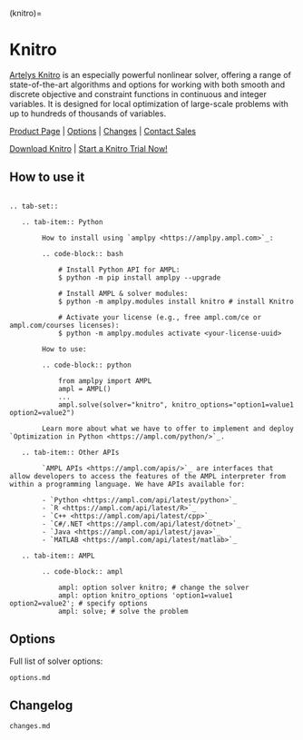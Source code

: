 (knitro)=

# Knitro

[Artelys Knitro](https://www.artelys.com/solvers/knitro/) is an especially powerful nonlinear solver, offering a range of state-of-the-art algorithms and options for working with both smooth and discrete objective and constraint functions in continuous and integer variables. It is designed for local optimization of large-scale problems with up to hundreds of thousands of variables.

[Product Page](https://ampl.com/products/solvers/solvers-we-sell/knitro/)
| [Options](options.md)
| [Changes](changes.md)
| [Contact Sales](https://ampl.com/contact/sales/)

[Download Knitro](https://ampl.com/download/knitro)
| [Start a Knitro Trial Now!](https://ampl.com/trial/knitro)

## How to use it

```{eval-rst}

.. tab-set::

   .. tab-item:: Python
   
        How to install using `amplpy <https://amplpy.ampl.com>`_:

        .. code-block:: bash

            # Install Python API for AMPL:
            $ python -m pip install amplpy --upgrade

            # Install AMPL & solver modules:
            $ python -m amplpy.modules install knitro # install Knitro

            # Activate your license (e.g., free ampl.com/ce or ampl.com/courses licenses):
            $ python -m amplpy.modules activate <your-license-uuid>

        How to use:

        .. code-block:: python

            from amplpy import AMPL
            ampl = AMPL()
            ...
            ampl.solve(solver="knitro", knitro_options="option1=value1 option2=value2")

        Learn more about what we have to offer to implement and deploy `Optimization in Python <https://ampl.com/python/>`_.

   .. tab-item:: Other APIs

        `AMPL APIs <https://ampl.com/apis/>`_ are interfaces that allow developers to access the features of the AMPL interpreter from within a programming language. We have APIs available for:

        - `Python <https://ampl.com/api/latest/python>`_
        - `R <https://ampl.com/api/latest/R>`_
        - `C++ <https://ampl.com/api/latest/cpp>`_
        - `C#/.NET <https://ampl.com/api/latest/dotnet>`_
        - `Java <https://ampl.com/api/latest/java>`_
        - `MATLAB <https://ampl.com/api/latest/matlab>`_

   .. tab-item:: AMPL

        .. code-block:: ampl

            ampl: option solver knitro; # change the solver
            ampl: option knitro_options 'option1=value1 option2=value2'; # specify options
            ampl: solve; # solve the problem
```

## Options

Full list of solver options:
```{toctree}
options.md
```

## Changelog

```{toctree}
changes.md
```
